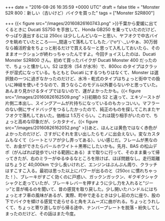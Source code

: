
+++
date = "2016-08-26 16:35:59 +0000 UTC"
draft = false
title = "Monster S2R 800：新しい（古いけど）バイクを買った"
tags = ["Monster S2R800"]

+++
{{< figure src="/images/20160826160743.png"  >}}千葉から愛媛に出てくるときに Ducati SS750 を手放して、Honda GB250 を乗っていたのだけど、やっぱり遠出するには 250cc は少ししんどいなーと思い、ヤフオクで中古バイクを眺めていたところ――_間違って落札してしもた／(^o^)＼_いやぁ、30万弱なら婚活貯金をちょっと削るだけで買えるなーと思って入札しておいたら、そのままオークションが終わっちゃったんですよ。今回チョイスしたのは、Ducati Monster S2R800 さん。初めて買ったバイクが Ducati Monster 400 だったので、ちょっと懐かしい。S2 は空冷（S4 が水冷）で、800cc のタイプはクラッチが湿式になっている。もともと Ducati にするつもりはなくて、Monster は選択肢の一つに過ぎなかったのだけど、水冷・乾式のタイプはちょっと街中での扱いに神経を使いそうなので、買うならこのモデル以外要らないやと思っていた。あんまり見かけるタイプではないので、運がよかったかも。{{< figure src="/images/20160826162509.png"  >}}初期の S2 と違って、エキゾーストが片側二本出し、スイングアームが片持ちになっているのもカッコいい。マフラーのない側にサイドバッグをつるしたかったので、純正のものを探してこれまたヤフオクで落札しておいた。価格は 1.5万ぐらい。これは競り相手がいたので、ちょっと高めな印象だが、シカタナイ。{{< figure src="/images/20160826162052.png"  >}}あと、ほんとは黄色ではなく赤色がよかったのだけど、さすがにそれを言い出したらモノに出会えない。変なカスタムもなくて（シートとリアが少し弄ってある）、いい感じだ。フレームが黒なので、お金ができたらパールホワイト＋黒帯にしたいかも。先月、BAS の松山デポ（がんばれば徒歩でいける範囲にある）まで取りに行って、そのまま乗って帰ってきたが、右のミラーがゆるゆるなところを除けば、ほぼ問題なし。走行距離はちょうど 40,000km で少し長いけれど、エンジンはぶんぶん周り、クラッチはすこすこ入る。最初は思った以上にパワーが出るのと（250cc に慣れちゃった！）、ブレーキがすごく効くのに戸惑い、ガックンガックン、ギクギクシャクシャクと走っていたが、ブレーキレバーを押すように少し力を入れると“ジーッ”と音が鳴るのを聞いて、昔の感覚を取り戻した。少し開いたハンドルにはちょっとオフ車の風味があるが、実際、町中で走るときは少し前の方に座り、股の下でバイクを傾ける感覚で走らせると角をスムーズに曲がれる。ちょっとうれしくて、ちょっと寄り道しながら帰る途中、ナンバープレートを脱落・紛失してしまったのだけど、その話はまた今度。


